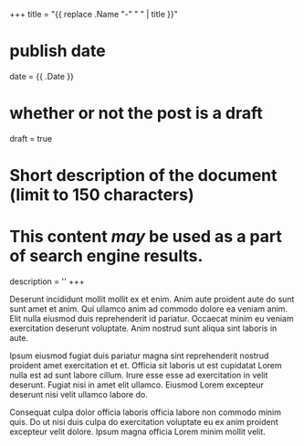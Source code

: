 +++
title = "{{ replace .Name "-" " " | title }}"
# publish date
date = {{ .Date }}
# whether or not the post is a draft
draft = true
#  Short description of the document (limit to 150 characters)
# This content *may* be used as a part of search engine results.
description = ''
+++

Deserunt incididunt mollit mollit ex et enim. Anim aute proident aute do sunt
sunt amet et anim. Qui ullamco anim ad commodo dolore ea veniam anim. Elit
nulla eiusmod duis reprehenderit id pariatur. Occaecat minim eu veniam
exercitation deserunt voluptate. Anim nostrud sunt aliqua sint laboris in
aute.

<!--more-->

Ipsum eiusmod fugiat duis pariatur magna sint reprehenderit nostrud proident
amet exercitation et et. Officia sit laboris ut est cupidatat Lorem nulla est
ad sunt labore cillum. Irure esse esse ad exercitation in velit deserunt.
Fugiat nisi in amet elit ullamco. Eiusmod Lorem excepteur deserunt nisi velit
ullamco labore do.

Consequat culpa dolor officia laboris officia labore non commodo minim quis.
Do ut nisi duis culpa do exercitation voluptate eu ex anim proident excepteur
velit dolore. Ipsum magna officia Lorem minim mollit velit.